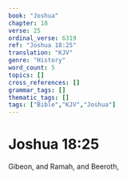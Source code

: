 ```yaml
---
book: "Joshua"
chapter: 18
verse: 25
ordinal_verse: 6319
ref: "Joshua 18:25"
translation: "KJV"
genre: "History"
word_count: 5
topics: []
cross_references: []
grammar_tags: []
thematic_tags: []
tags: ["Bible","KJV","Joshua"]
---
```


# Joshua 18:25

Gibeon, and Ramah, and Beeroth,
